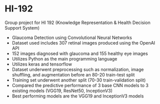 # HI-192

Group project for HI 192 (Knowledge Representation & Health Decision Support System) 

- Glaucoma Detection using Convolutional Neural Networks
- Dataset used includes 307 retinal images produced using the OpenAI API
- 152 images diagnosed with glaucoma and 155 healthy eye images
- Utilizes Python as the main programming language
- Utilizes keras and tensorflow
- Dataset underwent preprocessing such as normalization, image shuffling, and augmentation before an 80-20 train-test split
- Training set underwent another split (70-30 train-validation split)
- Compared the predictive performance of 3 base CNN models to 3 existing models (VGG19, ResNet50, InceptionV3)
- Best performing models are the VGG19 and InceptionV3 models
